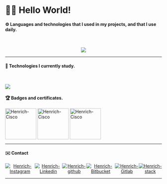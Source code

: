 # 🧑‍💻 Hello World!
 
#### ⚙️ Languages and technologies that I used in my projects, and that I use daily.
  
 <div align="center" style="display: inline_block"><br>
    <p align="center">
      <a href="https://skillicons.dev">
        <img src="https://skillicons.dev/icons?i=python,html,css,javascript,typescript,angular,nodejs,jquery,php,laravel,vue,bootstrap,tailwind,firebase,mysql" />
      </a>
    </p>
</div>

<hr>

#### 🚀 Technologies I currently study.
  
 <div align="start" style="display: inline_block"><br>
    <p align="start">
      <a href="https://skillicons.dev">
        <img src="https://skillicons.dev/icons?i=swift,react,cs,aws" />
      </a>
    </p>
</div>
  
#### 🏆 Badges and certificates.

<div align="start" style="display: inline_block">
 
 <a href="https://www.credly.com/badges/34c88370-2eb9-428d-900d-6adad5872f93/public_url"><img align="center" alt="Henrich-Cisco" height="100" width="100" src="https://images.credly.com/size/340x340/images/054913b2-e271-49a2-a1a4-9bf1c1f9a404/CyberEssentials.png"></a>
 <a href="https://www.credly.com/badges/da066203-e17f-4cd1-8942-686d5053bcf0?source=linked_in_profile"><img align="center" alt="Henrich-Cisco" height="100" width="100" src="https://images.credly.com/size/340x340/images/af8c6b4e-fc31-47c4-8dcb-eb7a2065dc5b/I2CS__1_.png"></a>
 <a href="https://www.credly.com/badges/19eff838-86c1-4c5e-ae00-77dd1ace8262?source=linked_in_profile"><img align="center" alt="Henrich-Cisco" height="100" width="100" src="https://images.credly.com/size/340x340/images/6f20f78c-c26c-4536-9d4c-4fb60cbe4044/learnathon.png"></a>
  
</div>
  
<hr>
  
#### ✉️ Contact
  
<div class="SO" align="center" style="display: flex">
   <a href="https://www.instagram.com/cristyan_henrich_dev/"><img align="center" alt="Henrich-Instagram" src="https://img.shields.io/badge/Instagram-E4405F?style=for-the-badge&logo=instagram&logoColor=white"></a>
   <a href="https://www.linkedin.com/in/cristyan-henrich/"><img align="center" alt="Henrich-Linkedin" src="https://img.shields.io/badge/LinkedIn-0077B5?style=for-the-badge&logo=linkedin&logoColor=white"></a>
   <a href="https://github.com/CristyanHenrich"><img align="center" alt="Henrich-github" src="https://img.shields.io/badge/GitHub-100000?style=for-the-badge&logo=github&logoColor=white"></a>
   <a href="https://bitbucket.org/cristyanhenrich/"><img align="center" alt="Henrich-Bitbucket" src="https://img.shields.io/badge/Bitbucket-0747a6?style=for-the-badge&logo=bitbucket&logoColor=white"></a>
   <a href="https://gitlab.com/CristyanHenrich"><img align="center" alt="Henrich-Gitlab" src="https://img.shields.io/badge/GitLab-330F63?style=for-the-badge&logo=gitlab&logoColor=white"></a>
   <a href="https://pt.stackoverflow.com/users/227628/cristyan-henrich"><img align="center" alt="Henrich-stack" src="https://img.shields.io/badge/Stack_Overflow-FE7A16?style=for-the-badge&logo=stack-overflow&logoColor=white"></a>
</div>
  
<hr>

